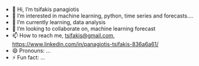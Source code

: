 - 👋 Hi, I’m tsifakis panagiotis
- 👀 I’m interested in machine learning, python, time series and forecasts....
- 🌱 I’m currently learning, data analysis
- 💞️ I’m looking to collaborate on, machine learning forecast
- 📫 How to reach me, tsifakis@gmail.com, https://www.linkedin.com/in/panagiotis-tsifakis-836a6a61/
- 😄 Pronouns: ...
- ⚡ Fun fact: ...

<!---
tsifakis/tsifakis is a ✨ special ✨ repository because its `README.md` (this file) appears on your GitHub profile.
You can click the Preview link to take a look at your changes.
--->
